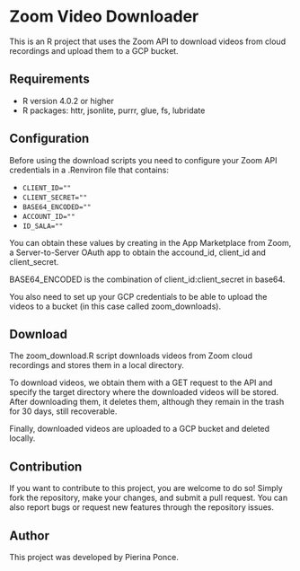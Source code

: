 # Zoom Video Downloader 
This is an R project that uses the Zoom API to download videos from cloud recordings and upload them to a GCP bucket.

## Requirements
- R version 4.0.2 or higher 
- R packages: httr, jsonlite, purrr, glue, fs, lubridate

## Configuration 
Before using the download scripts you need to configure your Zoom API credentials in a .Renviron file that contains:
- `CLIENT_ID=""`
- `CLIENT_SECRET=""`
- `BASE64_ENCODED=""`
- `ACCOUNT_ID=""`
- `ID_SALA=""`

You can obtain these values by creating in the App Marketplace from Zoom, a Server-to-Server OAuth app to obtain the accound_id, client_id and client_secret. 

BASE64_ENCODED is the combination of client_id:client_secret in base64. 

You also need to set up your GCP credentials to be able to upload the videos to a bucket (in this case called zoom_downloads).

## Download 
The zoom_download.R script downloads videos from Zoom cloud recordings and stores them in a local directory. 

To download videos, we obtain them with a GET request to the API and specify the target directory where the downloaded videos will be stored. After downloading them, it deletes them, although they remain in the trash for 30 days, still recoverable.

Finally, downloaded videos are uploaded to a GCP bucket and deleted locally. 

## Contribution
If you want to contribute to this project, you are welcome to do so! Simply fork the repository, make your changes, and submit a pull request. You can also report bugs or request new features through the repository issues. 

## Author
This project was developed by Pierina Ponce. 


